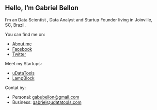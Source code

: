 ## Hello, I’m Gabriel Bellon

I’m an Data Scientist , Data Analyst and Startup Founder living in Joinville, SC, Brazil.

You can find me on:

- [About.me](http://www.about.me/gabubellon)
- [Facebook](http://www.facebook.com/gabubellon)
- [Twitter](http://www.twitter.com/gabubellon)

Meet my Startups:
- [uDataTools](http://udatatools.com)
- [LampBlock](http://www.lampblock.com)

Contat by:
- Personal: <gabubellon@gmail.com>
- Business: <gabriel@udatatools.com>








